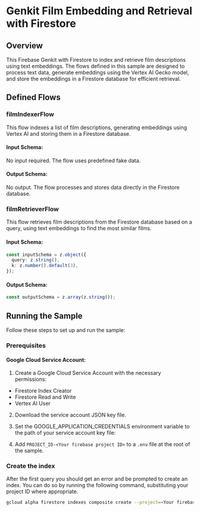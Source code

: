# Genkit Film Embedding and Retrieval with Firestore

## Overview

This Firebase Genkit with Firestore to index and retrieve film descriptions using text embeddings. The flows defined in this sample are designed to process text data, generate embeddings using the Vertex AI Gecko model, and store the embeddings in a Firestore database for efficient retrieval.

## Defined Flows

### filmIndexerFlow

This flow indexes a list of film descriptions, generating embeddings using Vertex AI and storing them in a Firestore database.

#### Input Schema:

No input required. The flow uses predefined fake data.

#### Output Schema:

No output. The flow processes and stores data directly in the Firestore database.

### filmRetrieverFlow

This flow retrieves film descriptions from the Firestore database based on a query, using text embeddings to find the most similar films.

#### Input Schema:

```typescript
const inputSchema = z.object({
  query: z.string(),
  k: z.number().default(3),
});
```

#### Output Schema:

```typescript
const outputSchema = z.array(z.string());
```

## Running the Sample

Follow these steps to set up and run the sample:

### Prerequisites

#### Google Cloud Service Account:

1. Create a Google Cloud Service Account with the necessary permissions:

- Firestore Index Creator
- Firestore Read and Write
- Vertex AI User

2. Download the service account JSON key file.

3. Set the GOOGLE_APPLICATION_CREDENTIALS environment variable to the path of your service account key file:

4. Add `PROJECT_ID-<Your firebase project ID>` to a `.env` file at the root of the sample.

### Create the index

After the first query you should get an error and be prompted to create an index. You can do so by running the following command, substituting your project ID where appropriate.

```sh
gcloud alpha firestore indexes composite create --project=<Your firebase project ID> --collection-group=films --query-scope=COLLECTION --field-config=vector-config='{"dimension":"768","flat": "{}"}',field-path=embedding
```
